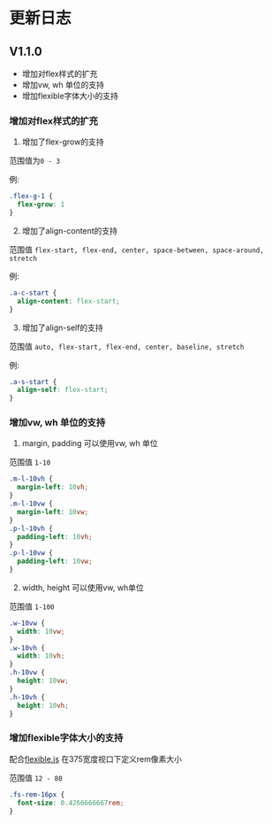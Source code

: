 #  更新日志

## V1.1.0
- 增加对flex样式的扩充
- 增加vw, wh 单位的支持
- 增加flexible字体大小的支持

### 增加对flex样式的扩充

1. 增加了flex-grow的支持

范围值为`0 - 3`

例:
```css
.flex-g-1 {
  flex-grow: 1
}
```

2. 增加了align-content的支持

范围值 `flex-start, flex-end, center, space-between, space-around, stretch`

例:
```css
.a-c-start {
  align-content: flex-start;
}
```

3. 增加了align-self的支持

范围值 `auto, flex-start, flex-end, center, baseline, stretch`

例:
```css
.a-s-start {
  align-self: flex-start;
}
```

### 增加vw, wh 单位的支持
1. margin, padding 可以使用vw, wh 单位

范围值 `1-10`

```css
.m-l-10vh {
  margin-left: 10vh;
}
.m-l-10vw {
  margin-left: 10vw;
}
.p-l-10vh {
  padding-left: 10vh;
}
.p-l-10vw {
  padding-left: 10vw;
}
```

2. width, height 可以使用vw, wh单位

范围值 `1-100`
```css
.w-10vw {
  width: 10vw;
}
.w-10vh {
  width: 10vh;
}
.h-10vw {
  height: 10vw;
}
.h-10vh {
  height: 10vh;
}
```

### 增加flexible字体大小的支持

配合[flexible.js](https://github.com/amfe/lib-flexible) 在375宽度视口下定义rem像素大小

范围值 `12 - 80`
```css
.fs-rem-16px {
  font-size: 0.4266666667rem;
}
```